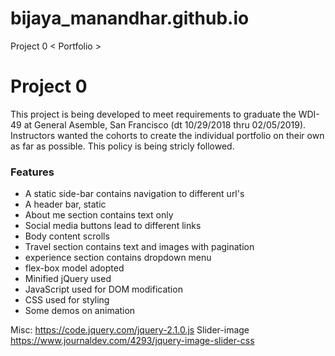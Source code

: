 # bijaya_manandhar.github.io
Project 0 &lt; Portfolio >
# Project 0 <Portfolio>
This project is being developed to meet requirements to graduate the WDI-49 at General Asemble, San Francisco (dt 10/29/2018 thru 02/05/2019). Instructors wanted the cohorts to create the individual portfolio on their own as far as possible. This policy is being stricly followed. 

### Features

* A static side-bar contains navigation to different url's
* A header bar, static
* About me section contains text only
* Social media buttons lead to different links
* Body content scrolls
* Travel section contains text and images with pagination
* experience section contains dropdown menu
* flex-box model adopted
* Minified jQuery used
* JavaScript used for DOM modification
* CSS used for styling
* Some demos on animation


Misc:
https://code.jquery.com/jquery-2.1.0.js
Slider-image
https://www.journaldev.com/4293/jquery-image-slider-css